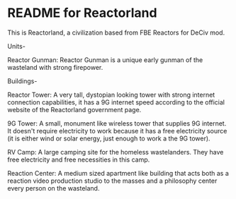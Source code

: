 # README for Reactorland
This is Reactorland, a civilization based from FBE Reactors for DeCiv mod.

Units-

Reactor Gunman: Reactor Gunman is a unique early gunman of the wasteland with strong firepower.

Buildings-

Reactor Tower: A very tall, dystopian looking tower with strong internet connection capabilities, it has a 9G internet speed according to the official website of the Reactorland government page.

9G Tower: A small, monument like wireless tower that supplies 9G internet. It doesn't require electricity to work because it has a free electricity source (it is either wind or solar energy, just enough to work a the 9G tower).

RV Camp: A large camping site for the homeless wastelanders. They have free electricity and free necessities in this camp.

Reaction Center: A medium sized apartment like building that acts both as a reaction video production studio to the masses and a philosophy center every person on the wasteland.
